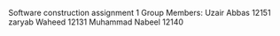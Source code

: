 Software construction
assignment 1
Group Members:
Uzair Abbas 12151
zaryab Waheed 12131
Muhammad Nabeel 12140
